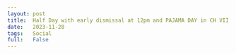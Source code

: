 ```yaml
---
layout: post
title:  Half Day with early dismissal at 12pm and PAJAMA DAY in CH VII.
date:   2023-11-28
tags:   Social
full:   False
---
```


